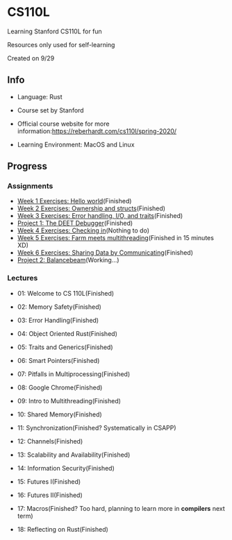 # CS110L
Learning Stanford CS110L for fun

Resources only used for self-learning

Created on 9/29

## Info

- Language: Rust
- Course set by Stanford
- Official course website for more information:https://reberhardt.com/cs110l/spring-2020/

- Learning Environment: MacOS and Linux

## Progress

### Assignments

- [Week 1 Exercises: Hello world](https://reberhardt.com/cs110l/spring-2020/assignments/week-1-exercises/)(Finished)
- [Week 2 Exercises: Ownership and structs](https://reberhardt.com/cs110l/spring-2020/assignments/week-2-exercises/)(Finished)
- [Week 3 Exercises: Error handling, I/O, and traits](https://reberhardt.com/cs110l/spring-2020/assignments/week-3-exercises/)(Finished)
- [Project 1: The DEET Debugger](https://reberhardt.com/cs110l/spring-2020/assignments/project-1/)(Finished)
- [Week 4 Exercises: Checking in](https://reberhardt.com/cs110l/spring-2020/assignments/week-4-exercises/)(Nothing to do)
- [Week 5 Exercises: Farm meets multithreading](https://reberhardt.com/cs110l/spring-2020/assignments/week-5-exercises/)(Finished in 15 minutes XD)
- [Week 6 Exercises: Sharing Data by Communicating](https://reberhardt.com/cs110l/spring-2020/assignments/week-6-exercises/)(Finished)
- [Project 2: Balancebeam](https://reberhardt.com/cs110l/spring-2020/assignments/project-2/)(Working...)

### Lectures

- 01: Welcome to CS 110L(Finished)

- 02: Memory Safety(Finished)

- 03: Error Handling(Finished)

- 04: Object Oriented Rust(Finished)

- 05: Traits and Generics(Finished)

- 06: Smart Pointers(Finished)

- 07: Pitfalls in Multiprocessing(Finished)

- 08: Google Chrome(Finished)

- 09: Intro to Multithreading(Finished)

- 10: Shared Memory(Finished)

- 11: Synchronization(Finished? Systematically in CSAPP)

- 12: Channels(Finished)

- 13: Scalability and Availability(Finished)

- 14: Information Security(Finished)

- 15: Futures I(Finished)

- 16: Futures II(Finished)

- 17: Macros(Finished? Too hard, planning to learn more in **compilers** next term)

- 18: Reflecting on Rust(Finished)
